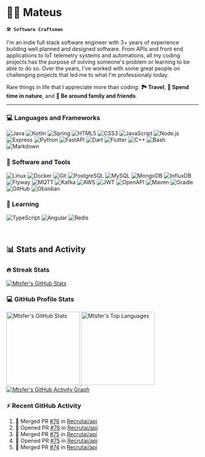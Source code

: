 # 🏄‍♂️ Mateus

**`🛠️ Software Craftsman`**

I'm an indie full stack software engineer with 3+ years of experience building well planned and designed software. From APIs and front end applications to IoT telemetry systems and automations, all my coding projects has the purpose of solving someone's problem or learning to be able to do so. Over the years, I've worked with some great people on challenging projects that led me to what I'm professionaly today.

Rare things in life that I appreciate more than coding: **🏞️ Travel**, **🌄 Spend time in nature**, and **💎 Be around family and friends**.

---
<!-- discord codeforces follow starts -->

### 💻 Languages and Frameworks
<p>
  <img alt="Java" src="https://custom-icon-badges.demolab.com/badge/Java-20232a.svg?style=for-the-badge&logo=java&logoColor=red">
  <img alt="Kotlin" src="https://img.shields.io/badge/Kotlin-20232a.svg?style=for-the-badge&logo=kotlin&logoColor=7F52FF">
  <img alt="Spring" src="https://img.shields.io/badge/Spring-20232a.svg?style=for-the-badge&logo=spring&logoColor=6DB33F">
  <img alt="HTML5" src="https://img.shields.io/badge/HTML5-20232a.svg?style=for-the-badge&logo=html5&logoColor=E34F26">
  <img alt="CSS3" src="https://img.shields.io/badge/CSS3-20232a.svg?style=for-the-badge&logo=css3&logoColor=1572B6">
  <img alt="JavaScript" src="https://img.shields.io/badge/JavaScript-20232a.svg?style=for-the-badge&logo=javascript&logoColor=F7DF1E">
  <img alt="Node.js" src="https://img.shields.io/badge/Node.js-20232a.svg?style=for-the-badge&logo=node.js&logoColor=5FA04E">
  <img alt="Express" src="https://img.shields.io/badge/Express-20232a.svg?style=for-the-badge&logo=express&logoColor=FFFFFF">
  <img alt="Python" src="https://img.shields.io/badge/Python-20232a.svg?style=for-the-badge&logo=python&logoColor=3776AB">
  <img alt="FastAPI" src="https://img.shields.io/badge/FastAPI-20232a.svg?style=for-the-badge&logo=fastapi&logoColor=009688">
  <img alt="Dart" src="https://img.shields.io/badge/Dart-20232a.svg?style=for-the-badge&logo=dart&logoColor=0175C2">
  <img alt="Flutter" src="https://img.shields.io/badge/Flutter-20232a.svg?style=for-the-badge&logo=flutter&logoColor=02569B">
  <img alt="C++" src="https://img.shields.io/badge/C++-20232a.svg?style=for-the-badge&logo=cplusplus&logoColor=00599C">
  <img alt="Bash" src="https://img.shields.io/badge/Bash-20232a.svg?style=for-the-badge&logo=gnubash&logoColor=4EAA25">
  <img alt="Markdown" src="https://img.shields.io/badge/Markdown-20232a.svg?style=for-the-badge&logo=markdown&logoColor=FFFFFF">
</p>

<!-- github firefox jetbrains neovim pandas oauth influx junit hibernate mongodb aws kafka jwt spring security gradle maven git pandas-->
### 🧰 Software and Tools
<p>
  <img alt="Linux" src="https://img.shields.io/badge/Linux-20232a.svg?style=for-the-badge&logo=linux&logoColor=FCC624">
  <img alt="Docker" src="https://img.shields.io/badge/Docker-20232a.svg?style=for-the-badge&logo=docker&logoColor=2496ED">
  <img alt="Git" src="https://img.shields.io/badge/Git-20232a.svg?style=for-the-badge&logo=git&logoColor=F05032">
  <img alt="PostgreSQL" src="https://img.shields.io/badge/PostgreSQL-20232a.svg?style=for-the-badge&logo=postgresql&logoColor=4169E1">
  <img alt="MySQL" src="https://img.shields.io/badge/MySQL-20232a?style=for-the-badge&logo=mysql&logoColor=4479A1">
  <img alt="MongoDB" src="https://img.shields.io/badge/MongoDB-20232a.svg?style=for-the-badge&logo=mongodb&logoColor=47A248">
  <img alt="InfluxDB" src="https://img.shields.io/badge/InfluxDB-20232a.svg?style=for-the-badge&logo=influxdb&logoColor=22ADF6">
  <img alt="Flyway" src="https://img.shields.io/badge/Flyway-20232a.svg?style=for-the-badge&logo=flyway&logoColor=CC0200">
  <img alt="MQTT" src="https://img.shields.io/badge/MQTT-20232a.svg?style=for-the-badge&logo=mqtt&logoColor=660066">
  <img alt="Kafka" src="https://img.shields.io/badge/Kafka-20232a.svg?style=for-the-badge&logo=apachekafka&logoColor=FFFFFF">
  <img alt="AWS" src="https://img.shields.io/badge/AWS-20232a.svg?style=for-the-badge&logo=amazonwebservices&logoColor=FF9900">
  <img alt="JWT" src="https://img.shields.io/badge/JWT-20232a.svg?style=for-the-badge&logo=jsonwebtokens&logoColor=FFFFFF">
  <img alt="OpenAPI" src="https://img.shields.io/badge/OpenAPI-20232a.svg?style=for-the-badge&logo=openapiinitiative&logoColor=6BA539">
  <img alt="Maven" src="https://img.shields.io/badge/Maven-20232a.svg?style=for-the-badge&logo=apachemaven&logoColor=C71A36">
  <img alt="Gradle" src="https://img.shields.io/badge/Gradle-20232a.svg?style=for-the-badge&logo=gradle&logoColor=FFFFFF">
  <img alt="GitHub" src="https://img.shields.io/badge/GitHub-20232a.svg?style=for-the-badge&logo=github&logoColor=FFFFFF">
  <img alt="Obsidian" src="https://img.shields.io/badge/Obsidian-20232a.svg?style=for-the-badge&logo=obsidian&logoColor=7C3AED">
</p>

### 📘 Learning
<p>
  <img alt="TypeScript" src="https://img.shields.io/badge/TypeScript-20232a.svg?style=for-the-badge&logo=typescript&logoColor=3178C6">
  <img alt="Angular" src="https://img.shields.io/badge/Angular-20232a.svg?style=for-the-badge&logo=angular&logoColor=red">
  <img alt="Redis" src="https://img.shields.io/badge/Redis-20232a.svg?style=for-the-badge&logo=redis&logoColor=FF4438">
</p>

</br>

<!-- Stats -->
## 📊 Stats and Activity

### 🔥 Streak Stats
<a href="https://git.io/streak-stats"><img alt="Mtsfer's GitHub Stats" src="https://streak-stats.demolab.com?user=mtsfer&theme=react&hide_border=true"/></a>

### 💻 GitHub Profile Stats
<a href="https://github.com/anuraghazra/github-readme-stats">
  <img alt="Mtsfer's GitHub Stats" src="https://github-readme-stats-ivory-alpha-75.vercel.app/api?username=mtsfer&show_icons=true&include_all_commits=true&count_private=true&theme=react&hide_border=true" height="192px"/>
</a>
<a href="https://github.com/anuraghazra/github-readme-stats">
  <img alt="Mtsfer's Top Languages" src="https://github-readme-stats-ivory-alpha-75.vercel.app/api/top-langs/?username=mtsfer&langs_count=8&layout=compact&theme=react&hide_border=true" height="192px"/>
</a>

<a href="https://github.com/ashutosh00710/github-readme-activity-graph">
  <img alt="Mtsfer's GitHub Activity Graph" src="https://github-readme-activity-graph.vercel.app/graph?username=mtsfer&theme=react-dark&hide_border=true"></img>
</a>

### ⚡ Recent GitHub Activity

<!-- https://github.com/jamesgeorge007/github-activity-readme -->
<!--START_SECTION:activity-->
1. 🎉 Merged PR [#76](https://github.com/Recrutai/api/pull/76) in [Recrutai/api](https://github.com/Recrutai/api)
2. 💪 Opened PR [#76](https://github.com/Recrutai/api/pull/76) in [Recrutai/api](https://github.com/Recrutai/api)
3. 🎉 Merged PR [#75](https://github.com/Recrutai/api/pull/75) in [Recrutai/api](https://github.com/Recrutai/api)
4. 💪 Opened PR [#75](https://github.com/Recrutai/api/pull/75) in [Recrutai/api](https://github.com/Recrutai/api)
5. 🎉 Merged PR [#74](https://github.com/Recrutai/api/pull/74) in [Recrutai/api](https://github.com/Recrutai/api)
<!--END_SECTION:activity-->
